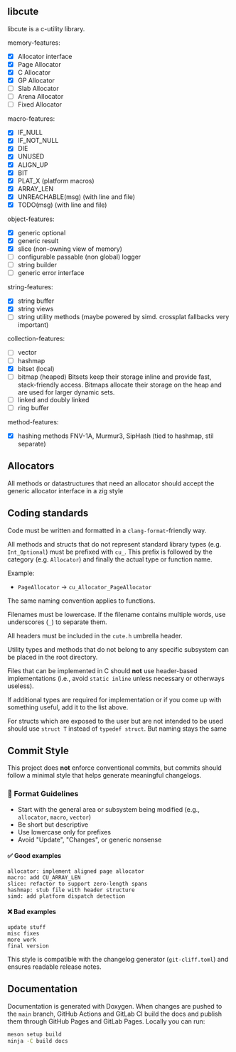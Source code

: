 ## libcute 
libcute is a c-utility library.

memory-features:
 - [X] Allocator interface
 - [X] Page Allocator 
 - [X] C Allocator
 - [X] GP Allocator 
 - [ ] Slab Allocator
 - [ ] Arena Allocator 
 - [ ] Fixed Allocator

macro-features:
 - [X] IF_NULL
 - [X] IF_NOT_NULL
 - [X] DIE 
 - [X] UNUSED
 - [X] ALIGN_UP
 - [X] BIT
 - [X] PLAT_X (platform macros)
 - [X] ARRAY_LEN
 - [X] UNREACHABLE(msg) (with line and file)
 - [X] TODO(msg) (with line and file)

object-features:
 - [X] generic optional
 - [X] generic result
 - [X] slice (non-owning view of memory)
 - [ ] configurable passable (non global) logger 
 - [ ] string builder
 - [ ] generic error interface

 string-features:
 - [X] string buffer
 - [X] string views
- [ ] string utility methods (maybe powered by simd. crossplat fallbacks very important)

collection-features:
 - [ ] vector
 - [ ] hashmap
 - [X] bitset (local)
 - [ ] bitmap (heaped)
Bitsets keep their storage inline and provide fast, stack-friendly access.
Bitmaps allocate their storage on the heap and are used for larger dynamic sets.
 - [ ] linked and doubly linked
 - [ ] ring buffer

 method-features:
 - [X] hashing methods FNV-1A, Murmur3, SipHash (tied to hashmap, stil separate)

## Allocators
All methods or datastructures that need an allocator should accept the generic allocator interface in a zig style 
 
## Coding standards
Code must be written and formatted in a `clang-format`-friendly way.

All methods and structs that do not represent standard library types (e.g. `Int_Optional`) must be prefixed with `cu_`. This prefix is followed by the category (e.g. `Allocator`) and finally the actual type or function name.

Example:
 - `PageAllocator` → `cu_Allocator_PageAllocator`

The same naming convention applies to functions.

Filenames must be lowercase. If the filename contains multiple words, use underscores (`_`) to separate them.

All headers must be included in the `cute.h` umbrella header.

Utility types and methods that do not belong to any specific subsystem can be placed in the root directory.

Files that can be implemented in C should **not** use header-based implementations (i.e., avoid `static inline` unless necessary or otherways useless).

If additional types are required for implementation or if you come up with something useful, add it to the list above.

For structs which are exposed to the user but are not intended to be used should use `struct T` instead of `typedef struct`. But naming stays the same

## Commit Style

This project does **not** enforce conventional commits, but commits should follow a minimal style that helps generate meaningful changelogs.

### 🧱 Format Guidelines

- Start with the general area or subsystem being modified (e.g., `allocator`, `macro`, `vector`)
- Be short but descriptive
- Use lowercase only for prefixes
- Avoid "Update", "Changes", or generic nonsense

#### ✅ Good examples
```
allocator: implement aligned page allocator
macro: add CU_ARRAY_LEN
slice: refactor to support zero-length spans
hashmap: stub file with header structure
simd: add platform dispatch detection
```

#### ❌ Bad examples
```
update stuff
misc fixes
more work
final version
```

This style is compatible with the changelog generator (`git-cliff.toml`) and ensures readable release notes.

## Documentation

Documentation is generated with Doxygen. When changes are pushed to the `main`
branch, GitHub Actions and GitLab CI build the docs and publish them through
GitHub Pages and GitLab Pages. Locally you can run:

```sh
meson setup build
ninja -C build docs
```


